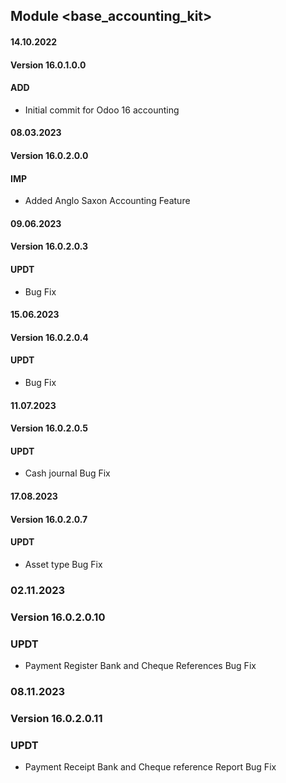 ## Module <base_accounting_kit>

#### 14.10.2022

#### Version 16.0.1.0.0

#### ADD

- Initial commit for Odoo 16 accounting

#### 08.03.2023

#### Version 16.0.2.0.0

#### IMP

- Added Anglo Saxon Accounting Feature

#### 09.06.2023

#### Version 16.0.2.0.3

#### UPDT

- Bug Fix

#### 15.06.2023

#### Version 16.0.2.0.4

#### UPDT

- Bug Fix

#### 11.07.2023

#### Version 16.0.2.0.5

#### UPDT

- Cash journal Bug Fix

#### 17.08.2023

#### Version 16.0.2.0.7

#### UPDT

- Asset type Bug Fix

### 02.11.2023

### Version 16.0.2.0.10

### UPDT

- Payment Register Bank and Cheque References Bug Fix

### 08.11.2023

### Version 16.0.2.0.11

### UPDT

- Payment Receipt  Bank and Cheque reference Report Bug Fix
